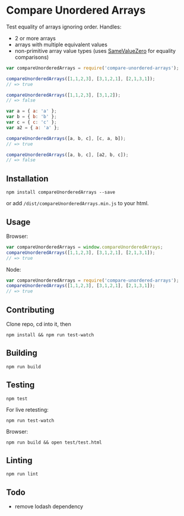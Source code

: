 # Compare Unordered Arrays

Test equality of arrays ignoring order. Handles:
 - 2 or more arrays
 - arrays with multiple equivalent values
 - non-primitive array value types (uses [SameValueZero](http://ecma-international.org/ecma-262/6.0/#sec-samevaluezero) for equality comparisons)

```javascript
var compareUnorderedArrays = require('compare-unordered-arrays');

compareUnorderedArrays([1,1,2,3], [3,1,2,1], [2,1,3,1]);
// => true

compareUnorderedArrays([1,1,2,3], [3,1,2]);
// => false

var a = { a: 'a' };
var b = { b: 'b' };
var c = { c: 'c' };
var a2 = { a: 'a' };

compareUnorderedArrays([a, b, c], [c, a, b]);
// => true

compareUnorderedArrays([a, b, c], [a2, b, c]);
// => false
```

## Installation

```
npm install compareUnorderedArrays --save
```
or add `/dist/compareUnorderedArrays.min.js` to your html.

## Usage

Browser:

```javascript
var compareUnorderedArrays = window.compareUnorderedArrays;
compareUnorderedArrays([1,1,2,3], [3,1,2,1], [2,1,3,1]);
// => true
```

Node:

```javascript
var compareUnorderedArrays = require('compare-unordered-arrays');
compareUnorderedArrays([1,1,2,3], [3,1,2,1], [2,1,3,1]);
// => true
```

## Contributing

Clone repo, cd into it, then
```
npm install && npm run test-watch
```

## Building

```
npm run build
```

## Testing

```
npm test
```
For live retesting:
```
npm run test-watch
```
Browser:
```
npm run build && open test/test.html
```

## Linting

```
npm run lint
```

## Todo
- remove lodash dependency